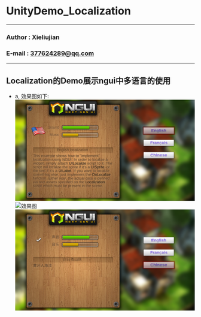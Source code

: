 # UnityDemo_Localization

****

### Author : Xieliujian
### E-mail : 377624289@qq.com

****

<h2 id="Demo5">Localization的Demo展示ngui中多语言的使用</h2>

* a, 效果图如下:
![效果图](https://github.com/xieliujian/UnityDemo_Localization/blob/master/Snapshot/Localization/English.png)
![效果图](https://github.com/xieliujian/UnityDemo_Localization/blob/master/Snapshot/Localization/Français.png)
![效果图](https://github.com/xieliujian/UnityDemo_Localization/blob/master/Snapshot/Localization/Chinese.png)

